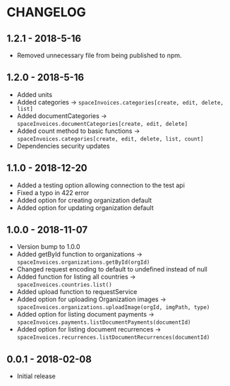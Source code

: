 # CHANGELOG

## 1.2.1 - 2018-5-16
* Removed unnecessary file from being published to npm.

## 1.2.0 - 2018-5-16
* Added units 
* Added categories -> `spaceInvoices.categories[create, edit, delete, list]`
* Added documentCategories -> `spaceInvoices.documentCategories[create, edit, delete]`
* Added count method to basic functions -> `spaceInvoices.categories[create, edit, delete, list, count]`
* Dependencies security updates

## 1.1.0 - 2018-12-20

* Added a testing option allowing connection to the test api
* Fixed a typo in 422 error
* Added option for creating organization default
* Added option for updating organization default

## 1.0.0 - 2018-11-07

* Version bump to 1.0.0
* Added getById function to organizations -> `spaceInvoices.organizations.getById(orgId)`
* Changed request encoding to default to undefined instead of null
* Added function for listing all countries -> `spaceInvoices.countries.list()`
* Added upload function to requestService
* Added option for uploading Organization images -> `spaceInvoices.organizations.uploadImage(orgId, imgPath, type)`
* Added option for listing document payments -> `spaceInvoices.payments.listDocumentPayments(documentId)`
* Added option for listing document recurrences -> `spaceInvoices.recurrences.listDocumentRecurrences(documentId)`

## 0.0.1 - 2018-02-08
* Initial release

